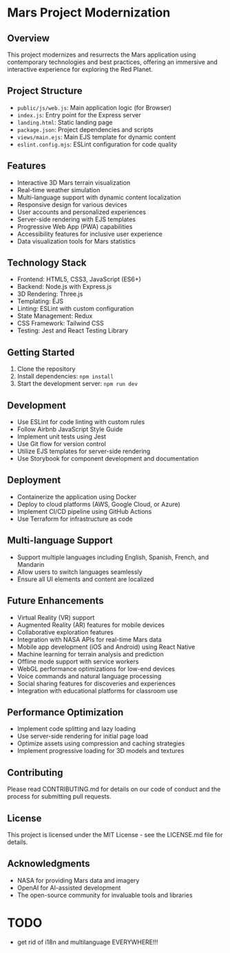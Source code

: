 # Mars Project Modernization

## Overview

This project modernizes and resurrects the Mars application using contemporary technologies and best practices, offering an immersive and interactive experience for exploring the Red Planet.

## Project Structure

-   `public/js/web.js`: Main application logic (for Browser)
-   `index.js`: Entry point for the Express server
-   `landing.html`: Static landing page
-   `package.json`: Project dependencies and scripts
-   `views/main.ejs`: Main EJS template for dynamic content
-   `eslint.config.mjs`: ESLint configuration for code quality

## Features

-   Interactive 3D Mars terrain visualization
-   Real-time weather simulation
-   Multi-language support with dynamic content localization
-   Responsive design for various devices
-   User accounts and personalized experiences
-   Server-side rendering with EJS templates
-   Progressive Web App (PWA) capabilities
-   Accessibility features for inclusive user experience
-   Data visualization tools for Mars statistics

## Technology Stack

-   Frontend: HTML5, CSS3, JavaScript (ES6+)
-   Backend: Node.js with Express.js
-   3D Rendering: Three.js
-   Templating: EJS
-   Linting: ESLint with custom configuration
-   State Management: Redux
-   CSS Framework: Tailwind CSS
-   Testing: Jest and React Testing Library

## Getting Started

1. Clone the repository
2. Install dependencies: `npm install`
3. Start the development server: `npm run dev`

## Development

-   Use ESLint for code linting with custom rules
-   Follow Airbnb JavaScript Style Guide
-   Implement unit tests using Jest
-   Use Git flow for version control
-   Utilize EJS templates for server-side rendering
-   Use Storybook for component development and documentation

## Deployment

-   Containerize the application using Docker
-   Deploy to cloud platforms (AWS, Google Cloud, or Azure)
-   Implement CI/CD pipeline using GitHub Actions
-   Use Terraform for infrastructure as code

## Multi-language Support

-   Support multiple languages including English, Spanish, French, and Mandarin
-   Allow users to switch languages seamlessly
-   Ensure all UI elements and content are localized

## Future Enhancements

-   Virtual Reality (VR) support
-   Augmented Reality (AR) features for mobile devices
-   Collaborative exploration features
-   Integration with NASA APIs for real-time Mars data
-   Mobile app development (iOS and Android) using React Native
-   Machine learning for terrain analysis and prediction
-   Offline mode support with service workers
-   WebGL performance optimizations for low-end devices
-   Voice commands and natural language processing
-   Social sharing features for discoveries and experiences
-   Integration with educational platforms for classroom use

## Performance Optimization

-   Implement code splitting and lazy loading
-   Use server-side rendering for initial page load
-   Optimize assets using compression and caching strategies
-   Implement progressive loading for 3D models and textures


## Contributing

Please read CONTRIBUTING.md for details on our code of conduct and the process for submitting pull requests.

## License

This project is licensed under the MIT License - see the LICENSE.md file for details.

## Acknowledgments

-   NASA for providing Mars data and imagery
-   OpenAI for AI-assisted development
-   The open-source community for invaluable tools and libraries


# TODO

-   get rid of i18n and multilanguage EVERYWHERE!!!


